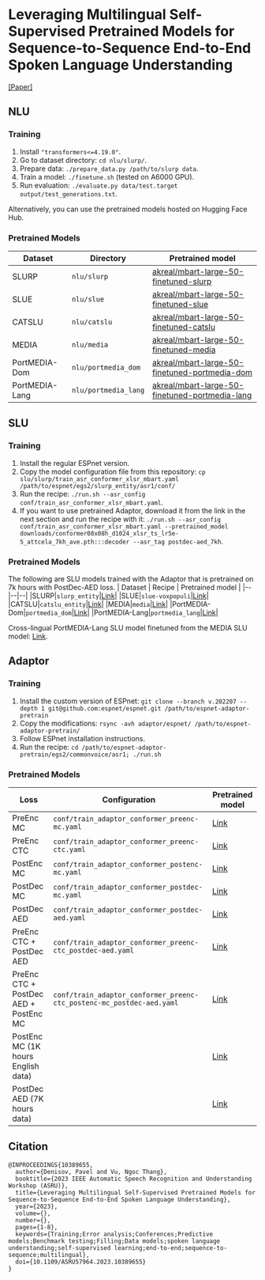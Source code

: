 # Leveraging Multilingual Self-Supervised Pretrained Models for Sequence-to-Sequence End-to-End Spoken Language Understanding
[[Paper]](https://arxiv.org/abs/2310.06103)

## NLU

### Training

1. Install `"transformers<=4.19.0"`.
2. Go to dataset directory: `cd nlu/slurp/`.
3. Prepare data: `./prepare_data.py /path/to/slurp data`.
4. Train a model: `./finetune.sh` (tested on A6000 GPU).
5. Run evaluation: `./evaluate.py data/test.target output/test_generations.txt`.

Alternatively, you can use the pretrained models hosted on Hugging Face Hub.

### Pretrained Models

| Dataset | Directory | Pretrained model |
|--|--|--|
|SLURP  | `nlu/slurp` | [akreal/mbart-large-50-finetuned-slurp](https://huggingface.co/akreal/mbart-large-50-finetuned-slurp)|
|SLUE |`nlu/slue` | [akreal/mbart-large-50-finetuned-slue](https://huggingface.co/akreal/mbart-large-50-finetuned-slue) |
|CATSLU | `nlu/catslu`| [akreal/mbart-large-50-finetuned-catslu](https://huggingface.co/akreal/mbart-large-50-finetuned-catslu) |
| MEDIA | `nlu/media`| [akreal/mbart-large-50-finetuned-media](https://huggingface.co/akreal/mbart-large-50-finetuned-media) |
| PortMEDIA-Dom| `nlu/portmedia_dom`| [akreal/mbart-large-50-finetuned-portmedia-dom](https://huggingface.co/akreal/mbart-large-50-finetuned-portmedia-dom) |
| PortMEDIA-Lang| `nlu/portmedia_lang`| [akreal/mbart-large-50-finetuned-portmedia-lang](https://huggingface.co/akreal/mbart-large-50-finetuned-portmedia-lang) |


## SLU

### Training

1. Install the regular ESPnet version.
2. Copy the model configuration file from this repository:
`cp slu/slurp/train_asr_conformer_xlsr_mbart.yaml /path/to/espnet/egs2/slurp_entity/asr1/conf/`
3. Run the recipe:
`./run.sh --asr_config conf/train_asr_conformer_xlsr_mbart.yaml`.
4. If you want to use pretrained Adaptor, download it from the link in the next section and run the recipe with it:
`./run.sh --asr_config conf/train_asr_conformer_xlsr_mbart.yaml --pretrained_model downloads/conformer08x08h_d1024_xlsr_ts_lr5e-5_attcela_7kh_ave.pth:::decoder --asr_tag postdec-aed_7kh`.

### Pretrained Models

The following are SLU models trained with the Adaptor that is pretrained on 7k hours with PostDec-AED loss.
| Dataset | Recipe | Pretrained model |
|--|--|--|
|SLURP|`slurp_entity`|[Link](https://doi.org/10.5281/zenodo.8380247)|
|SLUE|`slue-voxpopuli`|[Link](https://doi.org/10.5281/zenodo.8380193)|
|CATSLU|`catslu_entity`|[Link](https://doi.org/10.5281/zenodo.8379839)|
|MEDIA|`media`|[Link](https://doi.org/10.5281/zenodo.8379989)|
|PortMEDIA-Dom|`portmedia_dom`|[Link](https://doi.org/10.5281/zenodo.8379924)|
|PortMEDIA-Lang|`portmedia_lang`|[Link](https://doi.org/10.5281/zenodo.8379957)|

Cross-lingual PortMEDIA-Lang SLU model finetuned from the MEDIA SLU model: [Link](https://doi.org/10.5281/zenodo.8379982).

## Adaptor

### Training

1. Install the custom version of ESPnet:
`git clone --branch v.202207 --depth 1 git@github.com:espnet/espnet.git /path/to/espnet-adaptor-pretrain`
2. Copy the modifications:
`rsync -avh adaptor/espnet/ /path/to/espnet-adaptor-pretrain/`
3. Follow ESPnet installation instructions.
4. Run the recipe:
`cd /path/to/espnet-adaptor-pretrain/egs2/commonvoice/asr1; ./run.sh`

### Pretrained Models

| Loss | Configuration | Pretrained model |
|--|--|--|
| PreEnc MC | `conf/train_adaptor_conformer_preenc-mc.yaml` | [Link](https://zenodo.org/record/8361271/files/conformer08x08h_d1024_xlsr_ts_lr5e-5_pm.pth?download=1) |
| PreEnc CTC | `conf/train_adaptor_conformer_preenc-ctc.yaml` | [Link](https://zenodo.org/record/8361271/files/conformer08x08h_d1024_xlsr_ts_lr5e-5_ctc.pth?download=1) |
| PostEnc MC | `conf/train_adaptor_conformer_postenc-mc.yaml` | [Link](https://zenodo.org/record/8361271/files/conformer08x08h_d1024_xlsr_ts_lr5e-5_fpe.pth?download=1) |
| PostDec MC | `conf/train_adaptor_conformer_postdec-mc.yaml` | [Link](https://zenodo.org/record/8361271/files/conformer08x08h_d1024_xlsr_ts_lr5e-5_pdla.pth?download=1) |
| PostDec AED | `conf/train_adaptor_conformer_postdec-aed.yaml` | [Link](https://zenodo.org/record/8361271/files/conformer08x08h_d1024_xlsr_ts_lr5e-5_attcela.pth?download=1) |
| PreEnc CTC + PostDec AED | `conf/train_adaptor_conformer_preenc-ctc_postdec-aed.yaml` | [Link](https://zenodo.org/record/8361271/files/conformer08x08h_d1024_xlsr_ts_lr5e-5_ctc-attcela.pth?download=1) |
| PreEnc CTC + PostDec AED + PostEnc MC | `conf/train_adaptor_conformer_preenc-ctc_postenc-mc_postdec-aed.yaml` | [Link](https://zenodo.org/record/8361271/files/conformer08x08h_d1024_xlsr_ts_lr5e-5_mnsal2-ctc-attce.pth?download=1) |
| PostEnc MC (1K hours English data) |  | [Link](https://zenodo.org/record/8361271/files/conformer08x08h_d1024_xlsr_ts_lr5e-5_english_fpe.pth?download=1) |
| PostDec AED (7K hours data) |  | [Link](https://zenodo.org/record/8386716/files/conformer08x08h_d1024_xlsr_ts_lr5e-5_attcela_7kh_ave.pth?download=1) |

## Citation
```
@INPROCEEDINGS{10389655,
  author={Denisov, Pavel and Vu, Ngoc Thang},
  booktitle={2023 IEEE Automatic Speech Recognition and Understanding Workshop (ASRU)}, 
  title={Leveraging Multilingual Self-Supervised Pretrained Models for Sequence-to-Sequence End-to-End Spoken Language Understanding}, 
  year={2023},
  volume={},
  number={},
  pages={1-8},
  keywords={Training;Error analysis;Conferences;Predictive models;Benchmark testing;Filling;Data models;spoken language understanding;self-supervised learning;end-to-end;sequence-to-sequence;multilingual},
  doi={10.1109/ASRU57964.2023.10389655}
}
```
